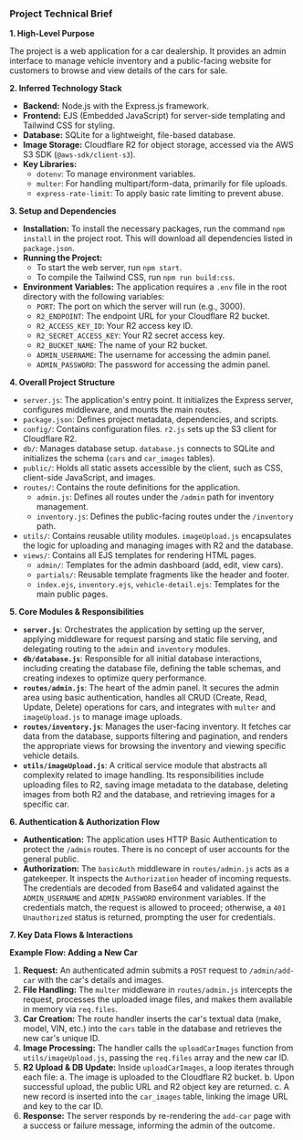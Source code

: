 ### **Project Technical Brief**

**1. High-Level Purpose**

The project is a web application for a car dealership. It provides an admin interface to manage vehicle inventory and a public-facing website for customers to browse and view details of the cars for sale.

**2. Inferred Technology Stack**

- **Backend:** Node.js with the Express.js framework.
- **Frontend:** EJS (Embedded JavaScript) for server-side templating and Tailwind CSS for styling.
- **Database:** SQLite for a lightweight, file-based database.
- **Image Storage:** Cloudflare R2 for object storage, accessed via the AWS S3 SDK (`@aws-sdk/client-s3`).
- **Key Libraries:**
    - `dotenv`: To manage environment variables.
    - `multer`: For handling multipart/form-data, primarily for file uploads.
    - `express-rate-limit`: To apply basic rate limiting to prevent abuse.

**3. Setup and Dependencies**

- **Installation:** To install the necessary packages, run the command `npm install` in the project root. This will download all dependencies listed in `package.json`.
- **Running the Project:**
    - To start the web server, run `npm start`.
    - To compile the Tailwind CSS, run `npm run build:css`.
- **Environment Variables:** The application requires a `.env` file in the root directory with the following variables:
    - `PORT`: The port on which the server will run (e.g., 3000).
    - `R2_ENDPOINT`: The endpoint URL for your Cloudflare R2 bucket.
    - `R2_ACCESS_KEY_ID`: Your R2 access key ID.
    - `R2_SECRET_ACCESS_KEY`: Your R2 secret access key.
    - `R2_BUCKET_NAME`: The name of your R2 bucket.
    - `ADMIN_USERNAME`: The username for accessing the admin panel.
    - `ADMIN_PASSWORD`: The password for accessing the admin panel.

**4. Overall Project Structure**

- `server.js`: The application's entry point. It initializes the Express server, configures middleware, and mounts the main routes.
- `package.json`: Defines project metadata, dependencies, and scripts.
- `config/`: Contains configuration files. `r2.js` sets up the S3 client for Cloudflare R2.
- `db/`: Manages database setup. `database.js` connects to SQLite and initializes the schema (`cars` and `car_images` tables).
- `public/`: Holds all static assets accessible by the client, such as CSS, client-side JavaScript, and images.
- `routes/`: Contains the route definitions for the application.
    - `admin.js`: Defines all routes under the `/admin` path for inventory management.
    - `inventory.js`: Defines the public-facing routes under the `/inventory` path.
- `utils/`: Contains reusable utility modules. `imageUpload.js` encapsulates the logic for uploading and managing images with R2 and the database.
- `views/`: Contains all EJS templates for rendering HTML pages.
    - `admin/`: Templates for the admin dashboard (add, edit, view cars).
    - `partials/`: Reusable template fragments like the header and footer.
    - `index.ejs`, `inventory.ejs`, `vehicle-detail.ejs`: Templates for the main public pages.

**5. Core Modules & Responsibilities**

- **`server.js`**: Orchestrates the application by setting up the server, applying middleware for request parsing and static file serving, and delegating routing to the `admin` and `inventory` modules.
- **`db/database.js`**: Responsible for all initial database interactions, including creating the database file, defining the table schemas, and creating indexes to optimize query performance.
- **`routes/admin.js`**: The heart of the admin panel. It secures the admin area using basic authentication, handles all CRUD (Create, Read, Update, Delete) operations for cars, and integrates with `multer` and `imageUpload.js` to manage image uploads.
- **`routes/inventory.js`**: Manages the user-facing inventory. It fetches car data from the database, supports filtering and pagination, and renders the appropriate views for browsing the inventory and viewing specific vehicle details.
- **`utils/imageUpload.js`**: A critical service module that abstracts all complexity related to image handling. Its responsibilities include uploading files to R2, saving image metadata to the database, deleting images from both R2 and the database, and retrieving images for a specific car.

**6. Authentication & Authorization Flow**

- **Authentication:** The application uses HTTP Basic Authentication to protect the `/admin` routes. There is no concept of user accounts for the general public.
- **Authorization:** The `basicAuth` middleware in `routes/admin.js` acts as a gatekeeper. It inspects the `Authorization` header of incoming requests. The credentials are decoded from Base64 and validated against the `ADMIN_USERNAME` and `ADMIN_PASSWORD` environment variables. If the credentials match, the request is allowed to proceed; otherwise, a `401 Unauthorized` status is returned, prompting the user for credentials.

**7. Key Data Flows & Interactions**

**Example Flow: Adding a New Car**

1.  **Request:** An authenticated admin submits a `POST` request to `/admin/add-car` with the car's details and images.
2.  **File Handling:** The `multer` middleware in `routes/admin.js` intercepts the request, processes the uploaded image files, and makes them available in memory via `req.files`.
3.  **Car Creation:** The route handler inserts the car's textual data (make, model, VIN, etc.) into the `cars` table in the database and retrieves the new car's unique ID.
4.  **Image Processing:** The handler calls the `uploadCarImages` function from `utils/imageUpload.js`, passing the `req.files` array and the new car ID.
5.  **R2 Upload & DB Update:** Inside `uploadCarImages`, a loop iterates through each file:
    a.  The image is uploaded to the Cloudflare R2 bucket.
    b.  Upon successful upload, the public URL and R2 object key are returned.
    c.  A new record is inserted into the `car_images` table, linking the image URL and key to the car ID.
6.  **Response:** The server responds by re-rendering the `add-car` page with a success or failure message, informing the admin of the outcome.
